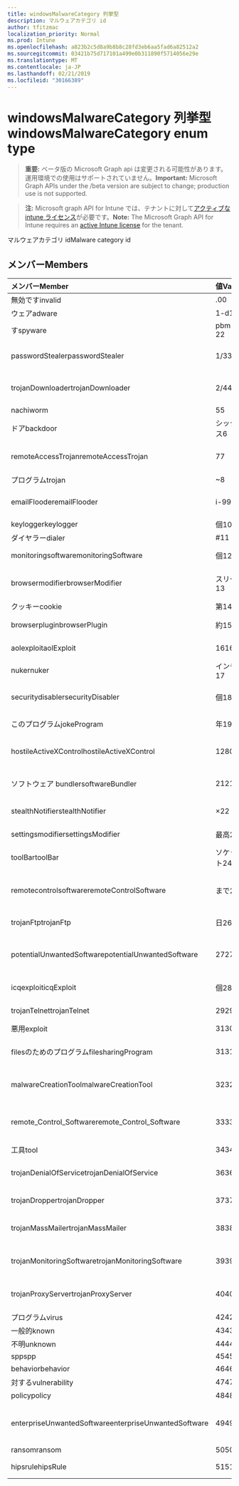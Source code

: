 ```yaml
---
title: windowsMalwareCategory 列挙型
description: マルウェアカテゴリ id
author: tfitzmac
localization_priority: Normal
ms.prod: Intune
ms.openlocfilehash: a823b2c5d8a9b8b8c28fd3eb6aa5fad6a82512a2
ms.sourcegitcommit: 03421b75d717101a499e0b311890f5714056e29e
ms.translationtype: MT
ms.contentlocale: ja-JP
ms.lasthandoff: 02/21/2019
ms.locfileid: "30166389"
---
```

# <a name="windowsmalwarecategory-enum-type"></a><span data-ttu-id="9830e-103">windowsMalwareCategory 列挙型</span><span class="sxs-lookup"><span data-stu-id="9830e-103">windowsMalwareCategory enum type</span></span>

> <span data-ttu-id="9830e-104">**重要:** ベータ版の Microsoft Graph api は変更される可能性があります。運用環境での使用はサポートされていません。</span><span class="sxs-lookup"><span data-stu-id="9830e-104">**Important:** Microsoft Graph APIs under the /beta version are subject to change; production use is not supported.</span></span>

> <span data-ttu-id="9830e-105">**注:** Microsoft graph API for Intune では、テナントに対して[アクティブな intune ライセンス](https://go.microsoft.com/fwlink/?linkid=839381)が必要です。</span><span class="sxs-lookup"><span data-stu-id="9830e-105">**Note:** The Microsoft Graph API for Intune requires an [active Intune license](https://go.microsoft.com/fwlink/?linkid=839381) for the tenant.</span></span>

<span data-ttu-id="9830e-106">マルウェアカテゴリ id</span><span class="sxs-lookup"><span data-stu-id="9830e-106">Malware category id</span></span>

## <a name="members"></a><span data-ttu-id="9830e-107">メンバー</span><span class="sxs-lookup"><span data-stu-id="9830e-107">Members</span></span>
|<span data-ttu-id="9830e-108">メンバー</span><span class="sxs-lookup"><span data-stu-id="9830e-108">Member</span></span>|<span data-ttu-id="9830e-109">値</span><span class="sxs-lookup"><span data-stu-id="9830e-109">Value</span></span>|<span data-ttu-id="9830e-110">説明</span><span class="sxs-lookup"><span data-stu-id="9830e-110">Description</span></span>|
|:---|:---|:---|
|<span data-ttu-id="9830e-111">無効です</span><span class="sxs-lookup"><span data-stu-id="9830e-111">invalid</span></span>|<span data-ttu-id="9830e-112">.0</span><span class="sxs-lookup"><span data-stu-id="9830e-112">0</span></span>|<span data-ttu-id="9830e-113">Invalid</span><span class="sxs-lookup"><span data-stu-id="9830e-113">Invalid</span></span>|
|<span data-ttu-id="9830e-114">ウェア</span><span class="sxs-lookup"><span data-stu-id="9830e-114">adware</span></span>|<span data-ttu-id="9830e-115">1-d</span><span class="sxs-lookup"><span data-stu-id="9830e-115">1</span></span>|<span data-ttu-id="9830e-116">ウェア</span><span class="sxs-lookup"><span data-stu-id="9830e-116">Adware</span></span>|
|<span data-ttu-id="9830e-117">す</span><span class="sxs-lookup"><span data-stu-id="9830e-117">spyware</span></span>|<span data-ttu-id="9830e-118">pbm-2</span><span class="sxs-lookup"><span data-stu-id="9830e-118">2</span></span>|<span data-ttu-id="9830e-119">す</span><span class="sxs-lookup"><span data-stu-id="9830e-119">Spyware</span></span>|
|<span data-ttu-id="9830e-120">passwordStealer</span><span class="sxs-lookup"><span data-stu-id="9830e-120">passwordStealer</span></span>|<span data-ttu-id="9830e-121">1/3</span><span class="sxs-lookup"><span data-stu-id="9830e-121">3</span></span>|<span data-ttu-id="9830e-122">パスワードの stealer</span><span class="sxs-lookup"><span data-stu-id="9830e-122">Password stealer</span></span>|
|<span data-ttu-id="9830e-123">trojanDownloader</span><span class="sxs-lookup"><span data-stu-id="9830e-123">trojanDownloader</span></span>|<span data-ttu-id="9830e-124">2/4</span><span class="sxs-lookup"><span data-stu-id="9830e-124">4</span></span>|<span data-ttu-id="9830e-125">トロイのダウンローダー</span><span class="sxs-lookup"><span data-stu-id="9830e-125">Trojan downloader</span></span>|
|<span data-ttu-id="9830e-126">nachi</span><span class="sxs-lookup"><span data-stu-id="9830e-126">worm</span></span>|<span data-ttu-id="9830e-127">5</span><span class="sxs-lookup"><span data-stu-id="9830e-127">5</span></span>|<span data-ttu-id="9830e-128">nachi</span><span class="sxs-lookup"><span data-stu-id="9830e-128">Worm</span></span>|
|<span data-ttu-id="9830e-129">ドア</span><span class="sxs-lookup"><span data-stu-id="9830e-129">backdoor</span></span>|<span data-ttu-id="9830e-130">シックス</span><span class="sxs-lookup"><span data-stu-id="9830e-130">6</span></span>|<span data-ttu-id="9830e-131">ドア</span><span class="sxs-lookup"><span data-stu-id="9830e-131">Backdoor</span></span>|
|<span data-ttu-id="9830e-132">remoteAccessTrojan</span><span class="sxs-lookup"><span data-stu-id="9830e-132">remoteAccessTrojan</span></span>|<span data-ttu-id="9830e-133">7</span><span class="sxs-lookup"><span data-stu-id="9830e-133">7</span></span>|<span data-ttu-id="9830e-134">リモートアクセストロイの木馬</span><span class="sxs-lookup"><span data-stu-id="9830e-134">Remote access Trojan</span></span>|
|<span data-ttu-id="9830e-135">プログラム</span><span class="sxs-lookup"><span data-stu-id="9830e-135">trojan</span></span>|<span data-ttu-id="9830e-136">~</span><span class="sxs-lookup"><span data-stu-id="9830e-136">8</span></span>|<span data-ttu-id="9830e-137">プログラム</span><span class="sxs-lookup"><span data-stu-id="9830e-137">Trojan</span></span>|
|<span data-ttu-id="9830e-138">emailFlooder</span><span class="sxs-lookup"><span data-stu-id="9830e-138">emailFlooder</span></span>|<span data-ttu-id="9830e-139">i-9</span><span class="sxs-lookup"><span data-stu-id="9830e-139">9</span></span>|<span data-ttu-id="9830e-140">電子メール flooder</span><span class="sxs-lookup"><span data-stu-id="9830e-140">Email flooder</span></span>|
|<span data-ttu-id="9830e-141">keylogger</span><span class="sxs-lookup"><span data-stu-id="9830e-141">keylogger</span></span>|<span data-ttu-id="9830e-142">個</span><span class="sxs-lookup"><span data-stu-id="9830e-142">10</span></span>|<span data-ttu-id="9830e-143">keylogger</span><span class="sxs-lookup"><span data-stu-id="9830e-143">Keylogger</span></span>|
|<span data-ttu-id="9830e-144">ダイヤラー</span><span class="sxs-lookup"><span data-stu-id="9830e-144">dialer</span></span>|<span data-ttu-id="9830e-145">#</span><span class="sxs-lookup"><span data-stu-id="9830e-145">11</span></span>|<span data-ttu-id="9830e-146">ダイヤラー</span><span class="sxs-lookup"><span data-stu-id="9830e-146">Dialer</span></span>|
|<span data-ttu-id="9830e-147">monitoringsoftware</span><span class="sxs-lookup"><span data-stu-id="9830e-147">monitoringSoftware</span></span>|<span data-ttu-id="9830e-148">個</span><span class="sxs-lookup"><span data-stu-id="9830e-148">12</span></span>|<span data-ttu-id="9830e-149">監視ソフトウェア</span><span class="sxs-lookup"><span data-stu-id="9830e-149">Monitoring software</span></span>|
|<span data-ttu-id="9830e-150">browsermodifier</span><span class="sxs-lookup"><span data-stu-id="9830e-150">browserModifier</span></span>|<span data-ttu-id="9830e-151">スリー</span><span class="sxs-lookup"><span data-stu-id="9830e-151">13</span></span>|<span data-ttu-id="9830e-152">ブラウザーのモディファイア</span><span class="sxs-lookup"><span data-stu-id="9830e-152">Browser modifier</span></span>|
|<span data-ttu-id="9830e-153">クッキー</span><span class="sxs-lookup"><span data-stu-id="9830e-153">cookie</span></span>|<span data-ttu-id="9830e-154">第</span><span class="sxs-lookup"><span data-stu-id="9830e-154">14</span></span>|<span data-ttu-id="9830e-155">Cookie</span><span class="sxs-lookup"><span data-stu-id="9830e-155">Cookie</span></span>|
|<span data-ttu-id="9830e-156">browserplugin</span><span class="sxs-lookup"><span data-stu-id="9830e-156">browserPlugin</span></span>|<span data-ttu-id="9830e-157">約</span><span class="sxs-lookup"><span data-stu-id="9830e-157">15</span></span>|<span data-ttu-id="9830e-158">ブラウザープラグイン</span><span class="sxs-lookup"><span data-stu-id="9830e-158">Browser plugin</span></span>|
|<span data-ttu-id="9830e-159">aolexploit</span><span class="sxs-lookup"><span data-stu-id="9830e-159">aolExploit</span></span>|<span data-ttu-id="9830e-160">16</span><span class="sxs-lookup"><span data-stu-id="9830e-160">16</span></span>|<span data-ttu-id="9830e-161">AOL の悪用</span><span class="sxs-lookup"><span data-stu-id="9830e-161">AOL exploit</span></span>|
|<span data-ttu-id="9830e-162">nuker</span><span class="sxs-lookup"><span data-stu-id="9830e-162">nuker</span></span>|<span data-ttu-id="9830e-163">インチ</span><span class="sxs-lookup"><span data-stu-id="9830e-163">17</span></span>|<span data-ttu-id="9830e-164">Nuker</span><span class="sxs-lookup"><span data-stu-id="9830e-164">Nuker</span></span>|
|<span data-ttu-id="9830e-165">securitydisabler</span><span class="sxs-lookup"><span data-stu-id="9830e-165">securityDisabler</span></span>|<span data-ttu-id="9830e-166">個</span><span class="sxs-lookup"><span data-stu-id="9830e-166">18</span></span>|<span data-ttu-id="9830e-167">セキュリティ disabler</span><span class="sxs-lookup"><span data-stu-id="9830e-167">Security disabler</span></span>|
|<span data-ttu-id="9830e-168">このプログラム</span><span class="sxs-lookup"><span data-stu-id="9830e-168">jokeProgram</span></span>|<span data-ttu-id="9830e-169">年</span><span class="sxs-lookup"><span data-stu-id="9830e-169">19</span></span>|<span data-ttu-id="9830e-170">ジョークプログラム</span><span class="sxs-lookup"><span data-stu-id="9830e-170">Joke program</span></span>|
|<span data-ttu-id="9830e-171">hostileActiveXControl</span><span class="sxs-lookup"><span data-stu-id="9830e-171">hostileActiveXControl</span></span>|<span data-ttu-id="9830e-172">1280</span><span class="sxs-lookup"><span data-stu-id="9830e-172">20</span></span>|<span data-ttu-id="9830e-173">悪意のある ActiveX コントロール</span><span class="sxs-lookup"><span data-stu-id="9830e-173">Hostile ActiveX control</span></span>|
|<span data-ttu-id="9830e-174">ソフトウェア bundler</span><span class="sxs-lookup"><span data-stu-id="9830e-174">softwareBundler</span></span>|<span data-ttu-id="9830e-175">21</span><span class="sxs-lookup"><span data-stu-id="9830e-175">21</span></span>|<span data-ttu-id="9830e-176">ソフトウェア bundler</span><span class="sxs-lookup"><span data-stu-id="9830e-176">Software bundler</span></span>|
|<span data-ttu-id="9830e-177">stealthNotifier</span><span class="sxs-lookup"><span data-stu-id="9830e-177">stealthNotifier</span></span>|<span data-ttu-id="9830e-178">×</span><span class="sxs-lookup"><span data-stu-id="9830e-178">22</span></span>|<span data-ttu-id="9830e-179">ステルスモディファイア</span><span class="sxs-lookup"><span data-stu-id="9830e-179">Stealth modifier</span></span>|
|<span data-ttu-id="9830e-180">settingsmodifier</span><span class="sxs-lookup"><span data-stu-id="9830e-180">settingsModifier</span></span>|<span data-ttu-id="9830e-181">最高</span><span class="sxs-lookup"><span data-stu-id="9830e-181">23</span></span>|<span data-ttu-id="9830e-182">設定修飾子</span><span class="sxs-lookup"><span data-stu-id="9830e-182">Settings modifier</span></span>|
|<span data-ttu-id="9830e-183">toolBar</span><span class="sxs-lookup"><span data-stu-id="9830e-183">toolBar</span></span>|<span data-ttu-id="9830e-184">ソケット</span><span class="sxs-lookup"><span data-stu-id="9830e-184">24</span></span>|<span data-ttu-id="9830e-185">ツールバー</span><span class="sxs-lookup"><span data-stu-id="9830e-185">Toolbar</span></span>|
|<span data-ttu-id="9830e-186">remotecontrolsoftware</span><span class="sxs-lookup"><span data-stu-id="9830e-186">remoteControlSoftware</span></span>|<span data-ttu-id="9830e-187">まで</span><span class="sxs-lookup"><span data-stu-id="9830e-187">25</span></span>|<span data-ttu-id="9830e-188">リモートコントロールソフトウェア</span><span class="sxs-lookup"><span data-stu-id="9830e-188">Remote control software</span></span>|
|<span data-ttu-id="9830e-189">trojanFtp</span><span class="sxs-lookup"><span data-stu-id="9830e-189">trojanFtp</span></span>|<span data-ttu-id="9830e-190">日</span><span class="sxs-lookup"><span data-stu-id="9830e-190">26</span></span>|<span data-ttu-id="9830e-191">トロイの FTP</span><span class="sxs-lookup"><span data-stu-id="9830e-191">Trojan FTP</span></span>|
|<span data-ttu-id="9830e-192">potentialUnwantedSoftware</span><span class="sxs-lookup"><span data-stu-id="9830e-192">potentialUnwantedSoftware</span></span>|<span data-ttu-id="9830e-193">27</span><span class="sxs-lookup"><span data-stu-id="9830e-193">27</span></span>|<span data-ttu-id="9830e-194">望ましくない可能性のあるソフトウェア</span><span class="sxs-lookup"><span data-stu-id="9830e-194">Potential unwanted software</span></span>|
|<span data-ttu-id="9830e-195">icqexploit</span><span class="sxs-lookup"><span data-stu-id="9830e-195">icqExploit</span></span>|<span data-ttu-id="9830e-196">個</span><span class="sxs-lookup"><span data-stu-id="9830e-196">28</span></span>|<span data-ttu-id="9830e-197">ICQ のエクスプロイト</span><span class="sxs-lookup"><span data-stu-id="9830e-197">ICQ exploit</span></span>|
|<span data-ttu-id="9830e-198">trojanTelnet</span><span class="sxs-lookup"><span data-stu-id="9830e-198">trojanTelnet</span></span>|<span data-ttu-id="9830e-199">29</span><span class="sxs-lookup"><span data-stu-id="9830e-199">29</span></span>|<span data-ttu-id="9830e-200">トロイの telnet</span><span class="sxs-lookup"><span data-stu-id="9830e-200">Trojan telnet</span></span>|
|<span data-ttu-id="9830e-201">悪用</span><span class="sxs-lookup"><span data-stu-id="9830e-201">exploit</span></span>|<span data-ttu-id="9830e-202">31</span><span class="sxs-lookup"><span data-stu-id="9830e-202">30</span></span>|<span data-ttu-id="9830e-203">悪用</span><span class="sxs-lookup"><span data-stu-id="9830e-203">Exploit</span></span>|
|<span data-ttu-id="9830e-204">filesのためのプログラム</span><span class="sxs-lookup"><span data-stu-id="9830e-204">filesharingProgram</span></span>|<span data-ttu-id="9830e-205">31</span><span class="sxs-lookup"><span data-stu-id="9830e-205">31</span></span>|<span data-ttu-id="9830e-206">ファイル共有プログラム</span><span class="sxs-lookup"><span data-stu-id="9830e-206">File sharing program</span></span>|
|<span data-ttu-id="9830e-207">malwareCreationTool</span><span class="sxs-lookup"><span data-stu-id="9830e-207">malwareCreationTool</span></span>|<span data-ttu-id="9830e-208">32</span><span class="sxs-lookup"><span data-stu-id="9830e-208">32</span></span>|<span data-ttu-id="9830e-209">マルウェア作成ツール</span><span class="sxs-lookup"><span data-stu-id="9830e-209">Malware creation tool</span></span>|
|<span data-ttu-id="9830e-210">remote_Control_Software</span><span class="sxs-lookup"><span data-stu-id="9830e-210">remote_Control_Software</span></span>|<span data-ttu-id="9830e-211">33</span><span class="sxs-lookup"><span data-stu-id="9830e-211">33</span></span>|<span data-ttu-id="9830e-212">リモートコントロールソフトウェア</span><span class="sxs-lookup"><span data-stu-id="9830e-212">Remote control software</span></span>|
|<span data-ttu-id="9830e-213">工具</span><span class="sxs-lookup"><span data-stu-id="9830e-213">tool</span></span>|<span data-ttu-id="9830e-214">34</span><span class="sxs-lookup"><span data-stu-id="9830e-214">34</span></span>|<span data-ttu-id="9830e-215">ツール</span><span class="sxs-lookup"><span data-stu-id="9830e-215">Tool</span></span>|
|<span data-ttu-id="9830e-216">trojanDenialOfService</span><span class="sxs-lookup"><span data-stu-id="9830e-216">trojanDenialOfService</span></span>|<span data-ttu-id="9830e-217">36</span><span class="sxs-lookup"><span data-stu-id="9830e-217">36</span></span>|<span data-ttu-id="9830e-218">トロイの木馬サービス拒否</span><span class="sxs-lookup"><span data-stu-id="9830e-218">Trojan denial of service</span></span>|
|<span data-ttu-id="9830e-219">trojanDropper</span><span class="sxs-lookup"><span data-stu-id="9830e-219">trojanDropper</span></span>|<span data-ttu-id="9830e-220">37</span><span class="sxs-lookup"><span data-stu-id="9830e-220">37</span></span>|<span data-ttu-id="9830e-221">トロイアのスポイト</span><span class="sxs-lookup"><span data-stu-id="9830e-221">Trojan dropper</span></span>|
|<span data-ttu-id="9830e-222">trojanMassMailer</span><span class="sxs-lookup"><span data-stu-id="9830e-222">trojanMassMailer</span></span>|<span data-ttu-id="9830e-223">38</span><span class="sxs-lookup"><span data-stu-id="9830e-223">38</span></span>|<span data-ttu-id="9830e-224">トロイの大量メールプログラム</span><span class="sxs-lookup"><span data-stu-id="9830e-224">Trojan mass mailer</span></span>|
|<span data-ttu-id="9830e-225">trojanMonitoringSoftware</span><span class="sxs-lookup"><span data-stu-id="9830e-225">trojanMonitoringSoftware</span></span>|<span data-ttu-id="9830e-226">39</span><span class="sxs-lookup"><span data-stu-id="9830e-226">39</span></span>|<span data-ttu-id="9830e-227">トロイの監視ソフトウェア</span><span class="sxs-lookup"><span data-stu-id="9830e-227">Trojan monitoring software</span></span>|
|<span data-ttu-id="9830e-228">trojanProxyServer</span><span class="sxs-lookup"><span data-stu-id="9830e-228">trojanProxyServer</span></span>|<span data-ttu-id="9830e-229">40</span><span class="sxs-lookup"><span data-stu-id="9830e-229">40</span></span>|<span data-ttu-id="9830e-230">トロイのプロキシサーバー</span><span class="sxs-lookup"><span data-stu-id="9830e-230">Trojan proxy server</span></span>|
|<span data-ttu-id="9830e-231">プログラム</span><span class="sxs-lookup"><span data-stu-id="9830e-231">virus</span></span>|<span data-ttu-id="9830e-232">42</span><span class="sxs-lookup"><span data-stu-id="9830e-232">42</span></span>|<span data-ttu-id="9830e-233">プログラム</span><span class="sxs-lookup"><span data-stu-id="9830e-233">Virus</span></span>|
|<span data-ttu-id="9830e-234">一般的</span><span class="sxs-lookup"><span data-stu-id="9830e-234">known</span></span>|<span data-ttu-id="9830e-235">43</span><span class="sxs-lookup"><span data-stu-id="9830e-235">43</span></span>|<span data-ttu-id="9830e-236">一般的</span><span class="sxs-lookup"><span data-stu-id="9830e-236">Known</span></span>|
|<span data-ttu-id="9830e-237">不明</span><span class="sxs-lookup"><span data-stu-id="9830e-237">unknown</span></span>|<span data-ttu-id="9830e-238">44</span><span class="sxs-lookup"><span data-stu-id="9830e-238">44</span></span>|<span data-ttu-id="9830e-239">不明</span><span class="sxs-lookup"><span data-stu-id="9830e-239">Unknown</span></span>|
|<span data-ttu-id="9830e-240">spp</span><span class="sxs-lookup"><span data-stu-id="9830e-240">spp</span></span>|<span data-ttu-id="9830e-241">45</span><span class="sxs-lookup"><span data-stu-id="9830e-241">45</span></span>|<span data-ttu-id="9830e-242">SPP</span><span class="sxs-lookup"><span data-stu-id="9830e-242">SPP</span></span>|
|<span data-ttu-id="9830e-243">behavior</span><span class="sxs-lookup"><span data-stu-id="9830e-243">behavior</span></span>|<span data-ttu-id="9830e-244">46</span><span class="sxs-lookup"><span data-stu-id="9830e-244">46</span></span>|<span data-ttu-id="9830e-245">動作</span><span class="sxs-lookup"><span data-stu-id="9830e-245">Behavior</span></span>|
|<span data-ttu-id="9830e-246">対する</span><span class="sxs-lookup"><span data-stu-id="9830e-246">vulnerability</span></span>|<span data-ttu-id="9830e-247">47</span><span class="sxs-lookup"><span data-stu-id="9830e-247">47</span></span>|<span data-ttu-id="9830e-248">対する</span><span class="sxs-lookup"><span data-stu-id="9830e-248">Vulnerability</span></span>|
|<span data-ttu-id="9830e-249">policy</span><span class="sxs-lookup"><span data-stu-id="9830e-249">policy</span></span>|<span data-ttu-id="9830e-250">48</span><span class="sxs-lookup"><span data-stu-id="9830e-250">48</span></span>|<span data-ttu-id="9830e-251">ポリシー</span><span class="sxs-lookup"><span data-stu-id="9830e-251">Policy</span></span>|
|<span data-ttu-id="9830e-252">enterpriseUnwantedSoftware</span><span class="sxs-lookup"><span data-stu-id="9830e-252">enterpriseUnwantedSoftware</span></span>|<span data-ttu-id="9830e-253">49</span><span class="sxs-lookup"><span data-stu-id="9830e-253">49</span></span>|<span data-ttu-id="9830e-254">エンタープライズの不要なソフトウェア</span><span class="sxs-lookup"><span data-stu-id="9830e-254">Enterprise Unwanted Software</span></span>|
|<span data-ttu-id="9830e-255">ransom</span><span class="sxs-lookup"><span data-stu-id="9830e-255">ransom</span></span>|<span data-ttu-id="9830e-256">50</span><span class="sxs-lookup"><span data-stu-id="9830e-256">50</span></span>|<span data-ttu-id="9830e-257">ransom</span><span class="sxs-lookup"><span data-stu-id="9830e-257">Ransom</span></span>|
|<span data-ttu-id="9830e-258">hipsrule</span><span class="sxs-lookup"><span data-stu-id="9830e-258">hipsRule</span></span>|<span data-ttu-id="9830e-259">51</span><span class="sxs-lookup"><span data-stu-id="9830e-259">51</span></span>|<span data-ttu-id="9830e-260">HIPS ルール</span><span class="sxs-lookup"><span data-stu-id="9830e-260">HIPS Rule</span></span>|




